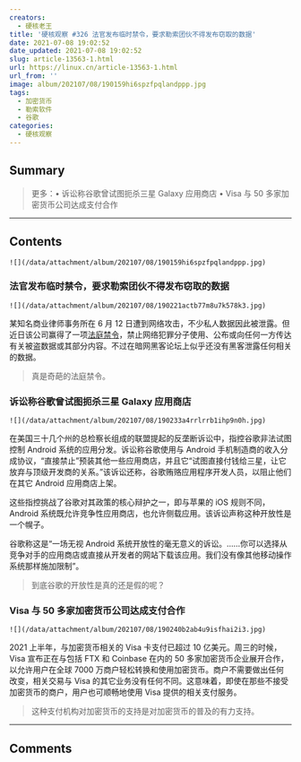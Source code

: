 ```yaml
---
creators:
  - 硬核老王
title: '硬核观察 #326 法官发布临时禁令，要求勒索团伙不得发布窃取的数据'
date: 2021-07-08 19:02:52
date_updated: 2021-07-08 19:02:52
slug: article-13563-1.html
url: https://linux.cn/article-13563-1.html
url_from: ''
image: album/202107/08/190159hi6spzfpqlandppp.jpg
tags:
  - 加密货币
  - 勒索软件
  - 谷歌
categories:
  - 硬核观察
---
```


## Summary

> 更多：• 诉讼称谷歌曾试图扼杀三星 Galaxy 应用商店 • Visa 与 50 多家加密货币公司达成支付合作

***

<!-- more -->

## Contents

`![](/data/attachment/album/202107/08/190159hi6spzfpqlandppp.jpg)`

### 法官发布临时禁令，要求勒索团伙不得发布窃取的数据

`![](/data/attachment/album/202107/08/190221actb77m8u7k578k3.jpg)`

某知名商业律师事务所在 6 月 12 日遭到网络攻击，不少私人数据因此被泄露。但近日该公司赢得了一项[法庭禁令](https://www.judiciary.uk/judgments/new-square-limited-v-person-or-persons-unknown-privacy-order/)，禁止网络犯罪分子使用、公布或向任何一方传达有关被盗数据或其部分内容。不过在暗网黑客论坛上似乎还没有黑客泄露任何相关的数据。

> 
> 真是奇葩的法庭禁令。
> 
> 
> 

### 诉讼称谷歌曾试图扼杀三星 Galaxy 应用商店

`![](/data/attachment/album/202107/08/190233a4rrlrrb1ihp9n0h.jpg)`

在美国三十几个州的总检察长组成的联盟提起的反垄断诉讼中，指控谷歌非法试图控制 Android 系统的应用分发。诉讼称谷歌使用与 Android 手机制造商的收入分成协议，“直接禁止”预装其他一些应用商店，并且它“试图直接付钱给三星，让它放弃与顶级开发商的关系。”该诉讼还称，谷歌贿赂应用程序开发人员，以阻止他们在其它 Android 应用商店上架。

这些指控挑战了谷歌对其政策的核心辩护之一，即与苹果的 iOS 规则不同，Android 系统既允许竞争性应用商店，也允许侧载应用。该诉讼声称这种开放性是一个幌子。

谷歌称这是“一场无视 Android 系统开放性的毫无意义的诉讼。……你可以选择从竞争对手的应用商店或直接从开发者的网站下载该应用。我们没有像其他移动操作系统那样施加限制”。

> 
> 到底谷歌的开放性是真的还是假的呢？
> 
> 
> 

### Visa 与 50 多家加密货币公司达成支付合作

`![](/data/attachment/album/202107/08/190240b2ab4u9isfhai2i3.jpg)`

2021 上半年，与加密货币相关的 Visa 卡支付已超过 10 亿美元。周三的时候，Visa 宣布正在与包括 FTX 和 Coinbase 在内的 50 多家加密货币企业展开合作，以允许用户在全球 7000 万商户轻松转换和使用加密货币。商户不需要做出任何改变，相关交易与 Visa 的其它业务没有任何不同。这意味着，即使在那些不接受加密货币的商户，用户也可顺畅地使用 Visa 提供的相关支付服务。

> 
> 这种支付机构对加密货币的支持是对加密货币的普及的有力支持。
> 
> 
>

***

## Comments

